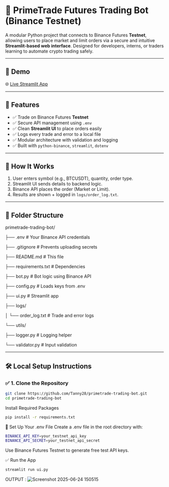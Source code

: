 # 🤖 PrimeTrade Futures Trading Bot (Binance Testnet)

A modular Python project that connects to Binance Futures **Testnet**, allowing users to place market and limit orders via a secure and intuitive **Streamlit-based web interface**. Designed for developers, interns, or traders learning to automate crypto trading safely.

---

## 📸 Demo

🌐 [Live Streamlit App](https://primetrade-trading-bot-tanmay.streamlit.app/)

---

## 🚀 Features

- ✅ Trade on Binance Futures **Testnet**
- ✅ Secure API management using `.env`
- ✅ Clean **Streamlit UI** to place orders easily
- ✅ Logs every trade and error to a local file
- ✅ Modular architecture with validation and logging
- ✅ Built with `python-binance`, `streamlit`, `dotenv`

---

## 🧠 How It Works

1. User enters symbol (e.g., BTCUSDT), quantity, order type.
2. Streamlit UI sends details to backend logic.
3. Binance API places the order (Market or Limit).
4. Results are shown + logged in `logs/order_log.txt`.

---

## 📁 Folder Structure

primetrade-trading-bot/

├── .env # Your Binance API credentials

├── .gitignore # Prevents uploading secrets

├── README.md # This file

├── requirements.txt # Dependencies

├── bot.py # Bot logic using Binance API

├── config.py # Loads keys from .env

├── ui.py # Streamlit app

├── logs/

│ └── order_log.txt # Trade and error logs

└── utils/

├── logger.py # Logging helper

└── validator.py # Input validation

---

## 🛠 Local Setup Instructions

### ✅ 1. Clone the Repository
```bash
git clone https://github.com/Tanny28/primetrade-trading-bot.git
cd primetrade-trading-bot
```
Install Required Packages
```bash
pip install -r requirements.txt
```

🎯 Set Up Your .env File
Create a .env file in the root directory with:

```bash
BINANCE_API_KEY=your_testnet_api_key
BINANCE_API_SECRET=your_testnet_api_secret
```
Use Binance Futures Testnet to generate free test API keys.

✅ Run the App

```bash
streamlit run ui.py
```
OUTPUT : 
![Screenshot 2025-06-24 150515](https://github.com/user-attachments/assets/79c30b92-5a39-4aac-8748-6bb399fb85ba)


